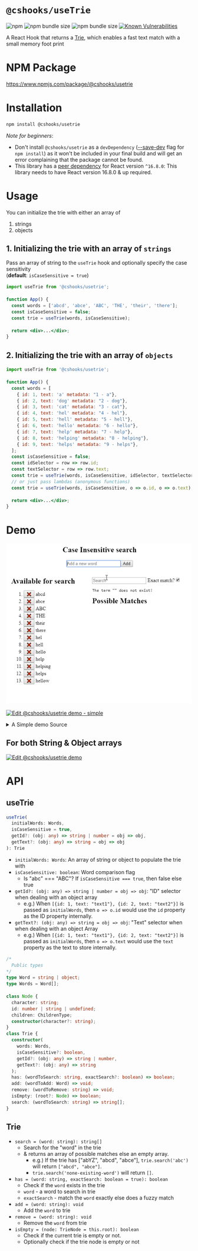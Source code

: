 # `@cshooks/useTrie`

![npm](https://img.shields.io/npm/v/@cshooks/usetrie.svg)
![npm bundle size](https://img.shields.io/bundlephobia/min/@cshooks/usetrie.svg)
![npm bundle size](https://img.shields.io/bundlephobia/minzip/@cshooks/usetrie.svg)
[![Known Vulnerabilities](https://snyk.io/test/github/cshooks/hooks/badge.svg?targetFile=packages%2FuseTrie%2Fpackage.json)](https://snyk.io/test/github/cshooks/hooks?targetFile=packages%2FuseTrie%2Fpackage.json)

A React Hook that returns a [Trie](https://en.wikipedia.org/wiki/Trie), which enables a fast text match with a small memory foot print

# NPM Package

https://www.npmjs.com/package/@cshooks/usetrie

# Installation

```bash
npm install @cshooks/usetrie
```

_Note for beginners_:

- Don't install `@cshooks/usetrie` as a `devDependency` ([--save-dev](https://docs.npmjs.com/cli/install) flag for `npm install`) as it won't be included in your final build and will get an error complaining that the package cannot be found.
- This library has a [peer dependency](https://nodejs.org/en/blog/npm/peer-dependencies/) for React version `^16.8.0`: This library needs to have React version 16.8.0 & up required.

# Usage

You can initialize the trie with either an array of

1. strings
1. objects

## 1. Initializing the trie with an array of `strings`

Pass an array of string to the `useTrie` hook and optionally specify the case sensitivity  
(**default**: `isCaseSensitive = true`)

```jsx
import useTrie from '@cshooks/usetrie';

function App() {
  const words = ['abcd', 'abce', 'ABC', 'THE', 'their', 'there'];
  const isCaseSensitive = false;
  const trie = useTrie(words, isCaseSensitive);

  return <div>...</div>;
}
```

## 2. Initializing the trie with an array of `objects`

```jsx
import useTrie from '@cshooks/usetrie';

function App() {
  const words = [
    { id: 1, text: 'a' metadata: "1 - a"},
    { id: 2, text: 'dog' metadata: "2 - dog"},
    { id: 3, text: 'cat' metadata: "3 - cat"},
    { id: 4, text: 'hel' metadata: "4 - hel"},
    { id: 5, text: 'hell' metadata: "5 - hell"},
    { id: 6, text: 'hello' metadata: "6 - hello"},
    { id: 7, text: 'help' metadata: "7 - help"},
    { id: 8, text: 'helping' metadata: "8 - helping"},
    { id: 9, text: 'helps' metadata: "9 - helps"},
  ];
  const isCaseSensitive = false;
  const idSelector = row => row.id;
  const textSelector = row => row.text;
  const trie = useTrie(words, isCaseSensitive, idSelector, textSelector);
  // or just pass lambdas (anonymous functions)
  const trie = useTrie(words, isCaseSensitive, o => o.id, o => o.text);

  return <div>...</div>;
}
```

# Demo

![simple demo](cshooks-simple-demo.gif)

[![Edit @cshooks/usetrie demo - simple](https://codesandbox.io/static/img/play-codesandbox.svg)](https://codesandbox.io/s/3jzy58wqq)

<details>
  <summary>A Simple demo Source</summary>

```ts
import * as React from 'react';
import { render } from 'react-dom';

import useTrie, { Trie } from '@cshooks/usetrie';
import styled, { createGlobalStyle } from 'styled-components';
// import { Reset } from "styled-reset";

import './styles.css';

const log = console.log;

const ContentContainer = styled.section`
  display: grid;
  grid: 1fr / 2fr 3fr;
  margin-top: 2rem;
`;

function reducer(state, action) {
  switch (action.type) {
    case 'SET_WORD':
      return { ...state, word: action.word };
    case 'ADD_WORD':
      // Mutating the trie returns a new instance
      state.trie.add(action.word);
      return { ...state, words: [...state.words, action.word] };
    case 'REMOVE_WORD':
      const removed = state.words.filter(word => word !== action.word);
      // Mutating the trie returns a new instance
      state.trie.remove(action.word);
      return { ...state, words: [...removed] };
    case 'SET_TERM':
      return { ...state, term: action.term };
    case 'SET_ISEXACT': {
      return { ...state, isExact: action.isExact };
    }
    default:
      return state;
  }
}

function App() {
  // prettier-ignore
  const initialWords = [
    "abcd", "abce", "ABC", "THE", "their",
    "there", "hel", "hell", "hello", "help",
    "helping", "helps"
  ];
  const isCaseSensitive = false;
  const trie = useTrie(initialWords, isCaseSensitive);

  const initialState = {
    words: initialWords,
    word: '',
    term: '',
    isExact: true,
    trie,
  };
  const [state, dispatch] = React.useReducer(reducer, initialState);

  const checkIfTermExists = e =>
    dispatch({ type: 'SET_TERM', term: e.target.value });

  const removeWord = React.useCallback(
    (word: string) => {
      log(`removing "${word}"`);
      trie.remove(word);
      dispatch({ type: 'REMOVE_WORD', word });
    },
    [trie]
  );

  const AvailableWords = React.useMemo(
    () =>
      state.words.map(word => {
        return (
          <li key={word}>
            <button key={word} onClick={() => removeWord(word)}>
              ❌
            </button>{' '}
            {word}
          </li>
        );
      }),
    [state.words]
  );

  const setWord = React.useCallback(
    e => dispatch({ type: 'SET_WORD', word: e.target.value }),
    [state.word]
  );

  const addWord = React.useCallback(
    e => {
      e.preventDefault();

      dispatch({ type: 'ADD_WORD', word: state.word });
    },
    [state.word]
  );

  const getMatches = React.useCallback(() => {
    return trie.search(state.term).map(word => <li key={word}>{word}</li>);
  }, [trie]);

  return (
    <React.Fragment>
      <header>
        <h1>Case Insensitive search</h1>
      </header>
      <section>
        <form onSubmit={addWord}>
          <input
            placeholder="Add a new word"
            onChange={setWord}
            value={state.word}
          />
          <button type="submit">Add</button>
        </form>
      </section>
      <ContentContainer>
        <section>
          <h2>Available for search</h2>
          <ol>{AvailableWords}</ol>
        </section>
        <section>
          <article>
            <div>
              <input
                placeholder="Search"
                type="text"
                value={state.term}
                onChange={checkIfTermExists}
              />
            </div>
            <label>
              Exact match?
              <input
                type="checkbox"
                checked={state.isExact}
                onChange={e =>
                  dispatch({ type: 'SET_ISEXACT', isExact: e.target.checked })
                }
              />
            </label>
          </article>
          <article>
            The term "{state.term}"{' '}
            {trie.has(state.term, state.isExact) ? 'exists' : 'does not exist!'}
          </article>
          <article>
            <h2>Possible Matches</h2>
            <ol>{getMatches()}</ol>
          </article>{' '}
        </section>
      </ContentContainer>
    </React.Fragment>
  );
}

const GlobalStyle = createGlobalStyle({
  boxSizing: 'border-box',
});

const rootElement = document.getElementById('root');
render(
  <React.Fragment>
    <GlobalStyle />
    <App />
  </React.Fragment>,
  rootElement
);
```

</details>

## For both String & Object arrays

[![Edit @cshooks/usetrie demo](https://codesandbox.io/static/img/play-codesandbox.svg)](https://codesandbox.io/s/zz2mxlxzp)

# API

## useTrie

```ts
useTrie(
  initialWords: Words,
  isCaseSensitive = true,
  getId?: (obj: any) => string | number = obj => obj,
  getText?: (obj: any) => string = obj => obj
): Trie
```

- `initialWords: Words`: An array of string or object to populate the trie with
- `isCaseSensitive: boolean`: Word comparison flag
  - Is "abc" === "ABC"? If `isCaseSensitive === true`, then false else true
- `getId?: (obj: any) => string | number = obj => obj`: "ID" selector when dealing with an object array
  - e.g.) When `[{id: 1, text: "text1"}, {id: 2, text: "text2"}]` is passed as `initialWords`, then `o => o.id` would use the `id` property as the ID property internally.
- `getText?: (obj: any) => string = obj => obj`: "Text" selector when when dealing with an object Array
  - e.g.) When `[{id: 1, text: "text1"}, {id: 2, text: "text2"}]` is passed as `initialWords`, then `o => o.text` would use the `text` property as the text to store internally.

```ts
/*
  Public types
*/
type Word = string | object;
type Words = Word[];

class Node {
  character: string;
  id: number | string | undefined;
  children: ChildrenType;
  constructor(character?: string);
}
class Trie {
  constructor(
    words: Words,
    isCaseSensitive?: boolean,
    getId?: (obj: any) => string | number,
    getText?: (obj: any) => string
  );
  has: (wordToSearch: string, exactSearch?: boolean) => boolean;
  add: (wordToAdd: Word) => void;
  remove: (wordToRemove: string) => void;
  isEmpty: (root?: Node) => boolean;
  search: (wordToSearch: string) => string[];
}
```

## Trie

- `search = (word: string): string[]`
  - Search for the "word" in the trie
  - & returns an array of possible matches else an empty array.
    - e.g.) If the trie has ["abYZ", "abcd", "abce"], `trie.search('abc')` will return `["abcd", "abce"]`.
    - `trie.search('none-existing-word')` will return `[]`.
- `has = (word: string, exactSearch: boolean = true): boolean`
  - Check if the `word` exists in the trie
  - `word` - a word to search in trie
  - `exactSearch` - match the `word` exactly else does a fuzzy match
- `add = (word: string): void`
  - Add the `word` to trie
- `remove = (word: string): void`
  - Remove the `word` from trie
- `isEmpty = (node: TrieNode = this.root): boolean`
  - Check if the current trie is empty or not.
  - Optionally check if the trie node is empty or not
